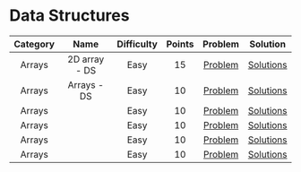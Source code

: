 # Data Structures

|     Category    | Name | Difficulty | Points | Problem | Solution |
| :-------------: | :----------------------------------------: | :-----------------------------------------------------------------------------------: | :--------: | :---: | :-----------------------------------------------------------------------------------: |
| Arrays | 2D array - DS | Easy | 15 | [Problem](https://www.hackerrank.com/challenges/2d-array/problem) | [Solutions](/Data%20Structures/Arrays/Arrays%20-%20DS/) |
| Arrays | Arrays - DS | Easy | 10 | [Problem](https://www.hackerrank.com/challenges/arrays-ds/problem) | [Solutions](/Data%20Structures/Arrays/Arrays%20-%20DS/) |
| Arrays |  | Easy | 10 | [Problem](https://leetcode.com/problems/linked-list-cycle/description/) | [Solutions](/Data%20Structures/Arrays/Arrays%20-%20DS/) |
| Arrays |  | Easy | 10 | [Problem](https://leetcode.com/problems/linked-list-cycle/description/) | [Solutions](/Data%20Structures/Arrays/Arrays%20-%20DS/) |
| Arrays |  | Easy | 10 | [Problem](https://leetcode.com/problems/linked-list-cycle/description/) | [Solutions](/Data%20Structures/Arrays/Arrays%20-%20DS/) |
| Arrays |  | Easy | 10 | [Problem](https://leetcode.com/problems/linked-list-cycle/description/) | [Solutions](/Data%20Structures/Arrays/Arrays%20-%20DS/) |